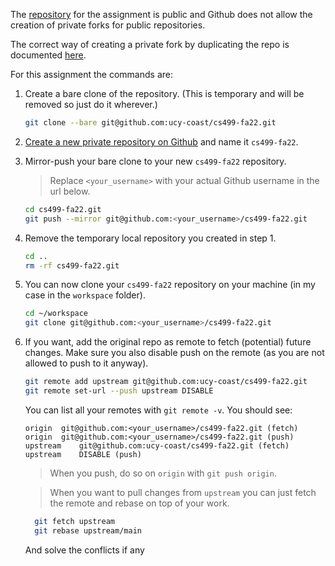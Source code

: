 The [repository](https://github.com/ucy-coast/cs499-fa22/) for the assignment is public and Github does not allow the creation of private forks for public repositories.

The correct way of creating a private fork by duplicating the repo is documented [here](https://help.github.com/articles/duplicating-a-repository/).

For this assignment the commands are:

 1. Create a bare clone of the repository.
    (This is temporary and will be removed so just do it wherever.)
    ```bash
    git clone --bare git@github.com:ucy-coast/cs499-fa22.git
    ```

 2. [Create a new private repository on Github](https://help.github.com/articles/creating-a-new-repository/) and name it `cs499-fa22`.

 3. Mirror-push your bare clone to your new `cs499-fa22` repository.
    > Replace `<your_username>` with your actual Github username in the url below.
    
    ```bash
    cd cs499-fa22.git
    git push --mirror git@github.com:<your_username>/cs499-fa22.git
    ```

 4. Remove the temporary local repository you created in step 1.
    ```bash
    cd ..
    rm -rf cs499-fa22.git
    ```
    
 5. You can now clone your `cs499-fa22` repository on your machine (in my case in the `workspace` folder).
    ```bash
    cd ~/workspace
    git clone git@github.com:<your_username>/cs499-fa22.git
    ```
   
 6. If you want, add the original repo as remote to fetch (potential) future changes.
    Make sure you also disable push on the remote (as you are not allowed to push to it anyway).
    ```bash
    git remote add upstream git@github.com:ucy-coast/cs499-fa22.git
    git remote set-url --push upstream DISABLE
    ```
    You can list all your remotes with `git remote -v`. You should see:
    ```
    origin	git@github.com:<your_username>/cs499-fa22.git (fetch)
    origin	git@github.com:<your_username>/cs499-fa22.git (push)
    upstream	git@github.com:ucy-coast/cs499-fa22.git (fetch)
    upstream	DISABLE (push)
    ```
    > When you push, do so on `origin` with `git push origin`.
   
    > When you want to pull changes from `upstream` you can just fetch the remote and rebase on top of your work.
    ```bash
      git fetch upstream
      git rebase upstream/main
      ```
      And solve the conflicts if any
